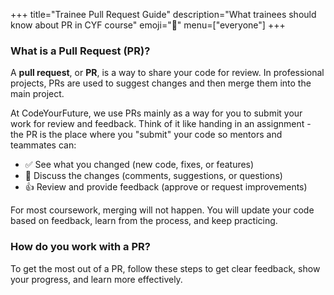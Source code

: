 +++
title="Trainee Pull Request Guide"
description="What trainees should know about PR in CYF course"
emoji="📝"
menu=["everyone"]
+++

### What is a Pull Request (PR)?

A **pull request**, or **PR**, is a way to share your code for review.
In professional projects, PRs are used to suggest changes and then merge them into the main project.

At CodeYourFuture, we use PRs mainly as a way for you to submit your work for review and feedback.
Think of it like handing in an assignment - the PR is the place where you "submit" your code so 
mentors and teammates can:
- ✅ See what you changed (new code, fixes, or features)
- 💬 Discuss the changes (comments, suggestions, or questions)
- 👍 Review and provide feedback (approve or request improvements)

For most coursework, merging will not happen. You will update your code based on feedback, learn 
from the process, and keep practicing.

### How do you work with a PR? 

To get the most out of a PR, follow these steps to get 
clear feedback, show your progress, and learn more effectively.
